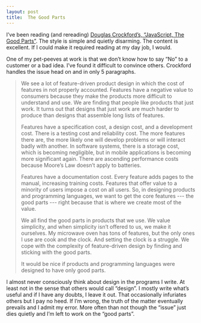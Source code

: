 ```yaml
---
layout: post
title:  The Good Parts
---
```

I’ve been reading (and rereading) [Douglas Crockford’s, “JavaScript, The Good Parts”](http://www.amazon.com/JavaScript-Good-Parts-Douglas-Crockford/dp/0596517742). The style is simple and quietly disarming. The content is excellent. If I could make it required reading at my day job, I would.

One of my pet-peeves at work is that we don’t know how to say “No” to a customer or a bad idea. I’ve found it difficult to convince others. Crockford handles the issue head on and in only 5 paragraphs.

> We see a lot of feature-driven product design in which the cost of features in not properly accounted. Features have a negative value to consumers because they make the products more difficult to understand and use. We are finding that people like products that just work. It turns out that designs that just work are much harder to produce than designs that assemble long lists of features.
> 
> Features have a specification cost, a design cost, and a development cost. There is a testing cost and reliability cost. The more features there are, the more likely one will develop problems or will interact badly with another. In software systems, there is a storage cost, which is becoming negligible, but in mobile applications is becoming more significant again. There are ascending performance costs because Moore’s Law doesn’t apply to batteries.
> 
> Features have a documentation cost. Every feature adds pages to the manual, increasing training costs. Features that offer value to a minority of users impose a cost on all users. So, in designing products and programming languages, we want to get the core features --- the good parts --- right because that is where we create most of the value.
> 
> We all find the good parts in products that we use. We value simplicity, and when simplicity isn’t offered to us, we make it ourselves. My microwave oven has tons of features, but the only ones I use are cook and the clock. And setting the clock is a struggle. We cope with the complexity of feature-driven design by finding and sticking with the good parts.
> 
> It would be nice if products and programming languages were designed to have only good parts.

I almost never consciously think about design in the programs I write. At least not in the sense that others would call “design”. I mostly write what’s useful and if I have any doubts, I leave it out. That occasionally infuriates others but I pay no heed. If I’m wrong, the truth of the matter eventually prevails and I admit my error. More often than not though the “issue” just dies quietly and I’m left to work on the “good parts”.
